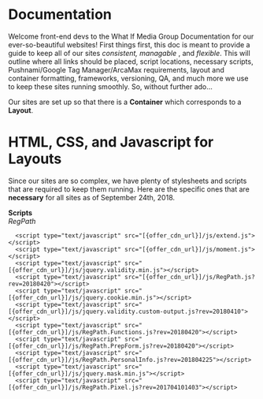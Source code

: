 # Documentation

Welcome front-end devs to the What If Media Group Documentation for our ever-so-beautiful websites! First things first, this doc is meant to provide a guide to keep all of our sites <i>consistent, managable </i>, and <i>flexible</i>. This will outline where all links should be placed, script locations, necessary scripts, Pushnami/Google Tag Manager/ArcaMax requirements, layout and container formatting, frameworks, versioning, QA, and much more we use to keep these sites running smoothly. So, without further ado...  

Our sites are set up so that there is a <b>Container</b> which corresponds to a <b>Layout</b>.

# HTML, CSS, and Javascript for Layouts

Since our sites are so complex, we have plenty of stylesheets and scripts that are required to keep them running. Here are the specific ones that are <b>necessary</b> for all sites as of September 24th, 2018. 

<b>Scripts</b>
<br/>
<i>RegPath</i>

	  <script type="text/javascript" src="[{offer_cdn_url}]/js/extend.js"></script>
      <script type="text/javascript" src="[{offer_cdn_url}]/js/moment.js"></script>
      <script type="text/javascript" src="[{offer_cdn_url}]/js/jquery.validity.min.js"></script>
      <script type="text/javascript" src="[{offer_cdn_url}]/js/RegPath.js?rev=20180420"></script>
      <script type="text/javascript" src="[{offer_cdn_url}]/js/jquery.cookie.min.js"></script>
      <script type="text/javascript" src="[{offer_cdn_url}]/js/jquery.validity.custom-output.js?rev=20180410"></script>
      <script type="text/javascript" src="[{offer_cdn_url}]/js/RegPath.Functions.js?rev=20180420"></script>
      <script type="text/javascript" src="[{offer_cdn_url}]/js/RegPath.PrepForm.js?rev=20180420"></script>
      <script type="text/javascript" src="[{offer_cdn_url}]/js/RegPath.PersonalInfo.js?rev=201804225"></script>
      <script type="text/javascript" src="[{offer_cdn_url}]/js/jquery.mask.min.js"></script>
      <script type="text/javascript" src="[{offer_cdn_url}]/js/RegPath.Pixel.js?rev=201704101403"></script> 
          
